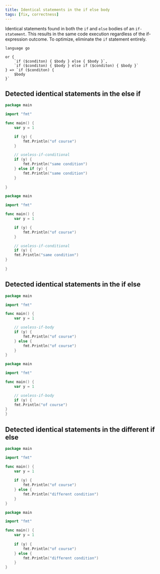 ```yaml
---
title: Identical statements in the if else body
tags: [fix, correctness]
---
```


Identical statements found in both the `if` and `else` bodies of an `if-statement`. This results in the same code execution regardless of the if-expression outcome. To optimize, eliminate the `if` statement entirely.


```grit
language go

or {
    `if ($conditon) { $body } else { $body }`,
    `if ($conditon) { $body } else if ($conditon) { $body }`
} => `if ($conditon) { 
    $body 
}`
```

## Detected identical statements in the else if

```go
package main

import "fmt"

func main() {
	var y = 1

	if (y) {
		fmt.Println("of course")
	}

	// useless-if-conditional
	if (y) {
		fmt.Println("same condition")
	} else if (y) {
		fmt.Println("same condition")
	}
	
}
```

```go
package main

import "fmt"

func main() {
	var y = 1

	if (y) {
		fmt.Println("of course")
	}

	// useless-if-conditional
	if (y) { 
    fmt.Println("same condition") 
}
	
}
```

## Detected identical statements in the if else

```go
package main

import "fmt"

func main() {
	var y = 1

	// useless-if-body
	if (y) {
		fmt.Println("of course")
	} else {
		fmt.Println("of course")
	}
}
```


```go
package main

import "fmt"

func main() {
	var y = 1

	// useless-if-body
	if (y) { 
    fmt.Println("of course") 
}
}
```

## Detected identical statements in the different if else

```go
package main

import "fmt"

func main() {
	var y = 1
	
	if (y) {
		fmt.Println("of course")
	} else {
		fmt.Println("different condition")
	}
}
```


```go
package main

import "fmt"

func main() {
	var y = 1
	
	if (y) {
		fmt.Println("of course")
	} else {
		fmt.Println("different condition")
	}
}
```